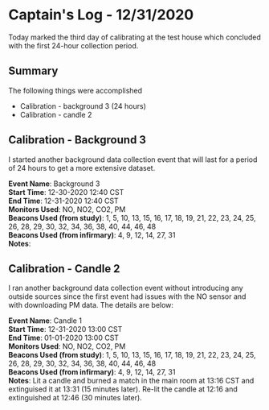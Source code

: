 # Captain's Log - 12/31/2020
Today marked the third day of calibrating at the test house which concluded with the first 24-hour collection period.

## Summary
The following things were accomplished
- Calibration - background 3 (24 hours)
- Calibration - candle 2

## Calibration - Background 3
I started another background data collection event that will last for a period of 24 hours to get a more extensive dataset. 

**Event Name**: Background 3 <br>
**Start Time**: 12-30-2020 12:40 CST <br>
**End Time**: 12-31-2020 12:40 CST <br>
**Monitors Used**: NO, NO2, CO2, PM <br>
**Beacons Used (from study)**: 1, 5, 10, 13, 15, 16, 17, 18, 19, 21, 22, 23, 24, 25, 26, 28, 29, 30, 32, 34, 36, 38, 40, 44, 46, 48 <br>
**Beacons Used (from infirmary)**: 4, 9, 12, 14, 27, 31 <br>
**Notes**:

## Calibration - Candle 2
I ran another background data collection event without introducing any outside sources since the first event had issues with the NO sensor and with downloading PM data. The details are below:

**Event Name**: Candle 1 <br>
**Start Time**: 12-31-2020 13:00 CST <br>
**End Time**: 01-01-2020 13:00 CST <br>
**Monitors Used**: NO, NO2, CO2, PM <br>
**Beacons Used (from study)**: 1, 5, 10, 13, 15, 16, 17, 18, 19, 21, 22, 23, 24, 25, 26, 28, 29, 30, 32, 34, 36, 38, 40, 44, 46, 48 <br>
**Beacons Used (from infirmary)**: 4, 9, 12, 14, 27, 31 <br>
**Notes**: Lit a candle and burned a match in the main room at 13:16 CST and extinguised it at 13:31 (15 minutes later). Re-lit the candle at 12:16 and extinguished at 12:46 (30 minutes later). 
